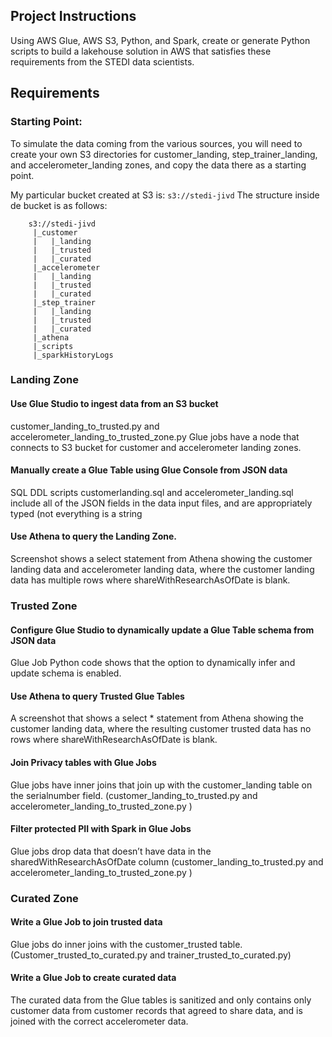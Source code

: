 ## Project Instructions

Using AWS Glue, AWS S3, Python, and Spark, create or generate Python scripts to build a lakehouse solution in AWS that satisfies these requirements from the STEDI data scientists.

## Requirements

### Starting Point:

To simulate the data coming from the various sources, you will need to create your own S3 directories for customer_landing, step_trainer_landing, and accelerometer_landing zones, and copy the data there as a starting point.

My particular bucket created at S3 is: ``` s3://stedi-jivd ```
The structure inside de bucket is as follows:

``` 
    s3://stedi-jivd
     |_customer
     |   |_landing
     |   |_trusted
     |   |_curated
     |_accelerometer
     |   |_landing
     |   |_trusted
     |   |_curated
     |_step_trainer
     |   |_landing
     |   |_trusted
     |   |_curated
     |_athena
     |_scripts
     |_sparkHistoryLogs    
```    

### Landing Zone

#### Use Glue Studio to ingest data from an S3 bucket

customer_landing_to_trusted.py and accelerometer_landing_to_trusted_zone.py Glue jobs have a node that connects to S3 bucket for customer and accelerometer landing zones.

#### Manually create a Glue Table using Glue Console from JSON data

SQL DDL scripts customerlanding.sql and accelerometer_landing.sql include all of the JSON fields in the data input files, and are appropriately typed (not everything is a string

#### Use Athena to query the Landing Zone.

Screenshot shows a select statement from Athena showing the customer landing data and accelerometer landing data, where the customer landing data has multiple rows where shareWithResearchAsOfDate is blank.

### Trusted Zone

#### Configure Glue Studio to dynamically update a Glue Table schema from JSON data

Glue Job Python code shows that the option to dynamically infer and update schema is enabled.

#### Use Athena to query Trusted Glue Tables

A screenshot that shows a select * statement from Athena showing the customer landing data, where the resulting customer trusted data has no rows where shareWithResearchAsOfDate is blank.

#### Join Privacy tables with Glue Jobs

Glue jobs have inner joins that join up with the customer_landing table on the serialnumber field. (customer_landing_to_trusted.py and accelerometer_landing_to_trusted_zone.py )

#### Filter protected PII with Spark in Glue Jobs

Glue jobs drop data that doesn’t have data in the sharedWithResearchAsOfDate column (customer_landing_to_trusted.py and accelerometer_landing_to_trusted_zone.py )

### Curated Zone

#### Write a Glue Job to join trusted data

Glue jobs do inner joins with the customer_trusted table. (Customer_trusted_to_curated.py and trainer_trusted_to_curated.py)

#### Write a Glue Job to create curated data

The curated data from the Glue tables is sanitized and only contains only customer data from customer records that agreed to share data, and is joined with the correct accelerometer data.
